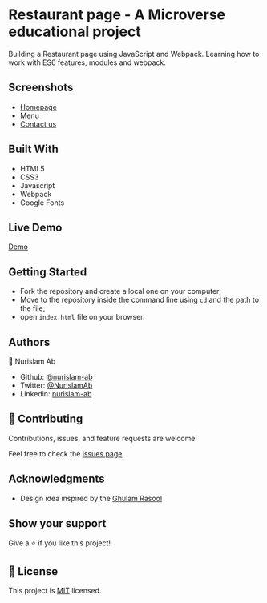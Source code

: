# Restaurant page - A Microverse educational project

Building a Restaurant page using JavaScript and Webpack. Learning how to work with ES6 features, modules and webpack.

## Screenshots
* [Homepage](dist/assets/images/screencapture_1.jpg)
* [Menu](app/assets/images/screencapture_2.jpg)
* [Contact us](app/assets/images/screencapture_3.jpg)


## Built With

-   HTML5
-   CSS3
-   Javascript
-   Webpack
-   Google Fonts

## Live Demo

[Demo]()

## Getting Started

- Fork the repository and create a local one on your computer;
- Move to the repository inside the command line using `cd` and the path to the file;
- open `index.html` file on your browser.

## Authors

👤 Nurislam Ab
- Github: [@nurislam-ab](https://github.com/nurislam-ab)
- Twitter: [@NurislamAb](https://twitter.com/NurislamAb)
- Linkedin: [nurislam-ab](https://www.linkedin.com/in/nurislam-ab/)


## 🤝 Contributing

Contributions, issues, and feature requests are welcome!

Feel free to check the [issues page](issues/).

## Acknowledgments

* Design idea inspired by the [Ghulam Rasool](https://dribbble.com/shots/12998351-Food-Mobile-APP-Landing-UX-UI-Design/attachments/4599329?mode=media)


## Show your support

Give a ⭐️ if you like this project!

## 📝 License

This project is [MIT](LICENSE) licensed.